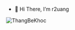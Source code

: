 - 👋 Hi There, I’m r2uang

![ThangBeKhoc](https://user-images.githubusercontent.com/104065088/164210649-1ee583c9-511a-41d4-9252-312802a53f95.jpg)


